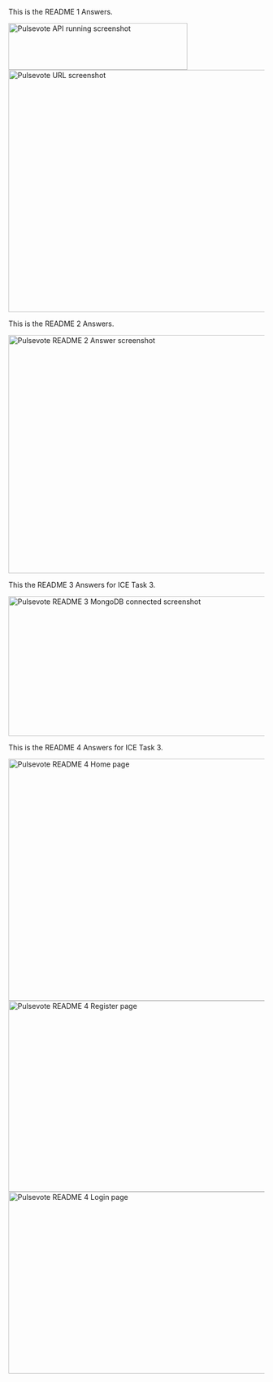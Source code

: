 This is the README 1 Answers.


<img width="352" height="92" alt="Pulsevote API running screenshot" src="https://github.com/user-attachments/assets/7b1b6162-2536-44b6-8be6-94fdfb9a21ea" />


<img width="959" height="477" alt="Pulsevote URL screenshot" src="https://github.com/user-attachments/assets/0363df6b-dfe1-4054-8dda-a862226123f8" />



This is the README 2 Answers.


<img width="959" height="469" alt="Pulsevote README 2 Answer screenshot" src="https://github.com/user-attachments/assets/2e68f0d0-f2f3-4e11-95e1-b8cfd2360926" />

This the README 3 Answers for ICE Task 3.


<img width="744" height="275" alt="Pulsevote README 3 MongoDB connected screenshot" src="https://github.com/user-attachments/assets/1a9f0f3c-8595-4d11-a191-e66ff25336f1" />


This is the README 4 Answers for ICE Task 3.

<img width="959" height="476" alt="Pulsevote README 4 Home page" src="https://github.com/user-attachments/assets/325aaef0-0419-450b-b33d-38a941a9eab8" />

<img width="559" height="376" alt="Pulsevote README 4 Register page" src="https://github.com/user-attachments/assets/48dcac26-e8e4-4d6e-ba92-3cd092489ac1" />

<img width="584" height="358" alt="Pulsevote README 4 Login page" src="https://github.com/user-attachments/assets/31237485-eb5b-4ec4-8dd2-3a56b9a9b44b" />



